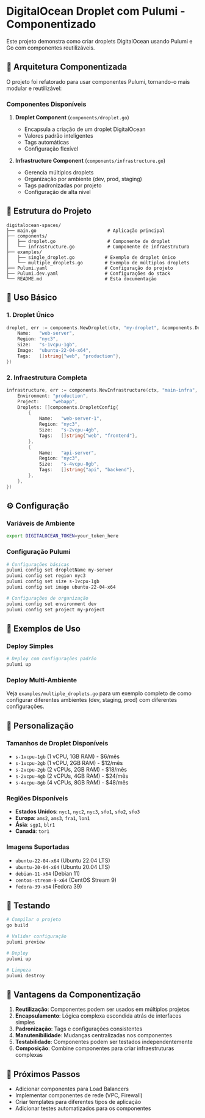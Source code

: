 # DigitalOcean Droplet com Pulumi - Componentizado

Este projeto demonstra como criar droplets DigitalOcean usando Pulumi e Go com componentes reutilizáveis.

## 🧩 Arquitetura Componentizada

O projeto foi refatorado para usar componentes Pulumi, tornando-o mais modular e reutilizável:

### Componentes Disponíveis

1. **Droplet Component** (`components/droplet.go`)
   - Encapsula a criação de um droplet DigitalOcean
   - Valores padrão inteligentes
   - Tags automáticas
   - Configuração flexível

2. **Infrastructure Component** (`components/infrastructure.go`)
   - Gerencia múltiplos droplets
   - Organização por ambiente (dev, prod, staging)
   - Tags padronizadas por projeto
   - Configuração de alta nivel

## 📁 Estrutura do Projeto

```
digitalocean-spaces/
├── main.go                          # Aplicação principal
├── components/
│   ├── droplet.go                   # Componente de droplet
│   └── infrastructure.go            # Componente de infraestrutura
├── examples/
│   ├── single_droplet.go           # Exemplo de droplet único
│   └── multiple_droplets.go        # Exemplo de múltiplos droplets
├── Pulumi.yaml                     # Configuração do projeto
├── Pulumi.dev.yaml                 # Configurações do stack
└── README.md                       # Esta documentação
```

## 🚀 Uso Básico

### 1. Droplet Único

```go
droplet, err := components.NewDroplet(ctx, "my-droplet", &components.DropletArgs{
    Name:   "web-server",
    Region: "nyc3",
    Size:   "s-1vcpu-1gb",
    Image:  "ubuntu-22-04-x64",
    Tags:   []string{"web", "production"},
})
```

### 2. Infraestrutura Completa

```go
infrastructure, err := components.NewInfrastructure(ctx, "main-infra", &components.InfrastructureArgs{
    Environment: "production",
    Project:     "webapp",
    Droplets: []components.DropletConfig{
        {
            Name:   "web-server-1",
            Region: "nyc3",
            Size:   "s-2vcpu-4gb",
            Tags:   []string{"web", "frontend"},
        },
        {
            Name:   "api-server",
            Region: "nyc3", 
            Size:   "s-4vcpu-8gb",
            Tags:   []string{"api", "backend"},
        },
    },
})
```

## ⚙️ Configuração

### Variáveis de Ambiente
```bash
export DIGITALOCEAN_TOKEN=your_token_here
```

### Configuração Pulumi
```bash
# Configurações básicas
pulumi config set dropletName my-server
pulumi config set region nyc3
pulumi config set size s-1vcpu-1gb
pulumi config set image ubuntu-22-04-x64

# Configurações de organização
pulumi config set environment dev
pulumi config set project my-project
```

## 🎯 Exemplos de Uso

### Deploy Simples
```bash
# Deploy com configurações padrão
pulumi up
```

### Deploy Multi-Ambiente
Veja `examples/multiple_droplets.go` para um exemplo completo de como configurar diferentes ambientes (dev, staging, prod) com diferentes configurações.

## 🔧 Personalização

### Tamanhos de Droplet Disponíveis
- `s-1vcpu-1gb` (1 vCPU, 1GB RAM) - $6/mês
- `s-1vcpu-2gb` (1 vCPU, 2GB RAM) - $12/mês  
- `s-2vcpu-2gb` (2 vCPUs, 2GB RAM) - $18/mês
- `s-2vcpu-4gb` (2 vCPUs, 4GB RAM) - $24/mês
- `s-4vcpu-8gb` (4 vCPUs, 8GB RAM) - $48/mês

### Regiões Disponíveis
- **Estados Unidos**: `nyc1`, `nyc2`, `nyc3`, `sfo1`, `sfo2`, `sfo3`
- **Europa**: `ams2`, `ams3`, `fra1`, `lon1`
- **Ásia**: `sgp1`, `blr1`
- **Canadá**: `tor1`

### Imagens Suportadas
- `ubuntu-22-04-x64` (Ubuntu 22.04 LTS)
- `ubuntu-20-04-x64` (Ubuntu 20.04 LTS)
- `debian-11-x64` (Debian 11)
- `centos-stream-9-x64` (CentOS Stream 9)
- `fedora-39-x64` (Fedora 39)

## 🧪 Testando

```bash
# Compilar o projeto
go build

# Validar configuração
pulumi preview

# Deploy
pulumi up

# Limpeza
pulumi destroy
```

## 🔄 Vantagens da Componentização

1. **Reutilização**: Componentes podem ser usados em múltiplos projetos
2. **Encapsulamento**: Lógica complexa escondida atrás de interfaces simples
3. **Padronização**: Tags e configurações consistentes
4. **Manutenibilidade**: Mudanças centralizadas nos componentes
5. **Testabilidade**: Componentes podem ser testados independentemente
6. **Composição**: Combine componentes para criar infraestruturas complexas

## 📖 Próximos Passos

- Adicionar componentes para Load Balancers
- Implementar componentes de rede (VPC, Firewall)
- Criar templates para diferentes tipos de aplicação
- Adicionar testes automatizados para os componentes